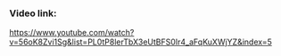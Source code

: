 ### Video link:

https://www.youtube.com/watch?v=56oK8Zvi1Sg&list=PL0tP8lerTbX3eUtBFS0Ir4_aFqKuXWjYZ&index=5